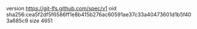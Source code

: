 version https://git-lfs.github.com/spec/v1
oid sha256:cea5f2df5f6586ff1e8b415b276ac60591ae37c33a40473601d1b5f403a685c9
size 4651
